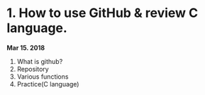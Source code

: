 # 1. How to use GitHub & review C language.

**Mar 15. 2018**
1) What is github?
2) Repository
3) Various functions
4) Practice(C language)

